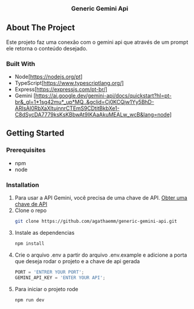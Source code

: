 <a id="readme-top"></a>

<!-- PROJECT LOGO -->
<br />
<div align="center">

<h3 align="center">Generic Gemini Api</h3>

</div>

<!-- ABOUT THE PROJECT -->

## About The Project

Este projeto faz uma conexão com o gemini api que através de um prompt ele retorna o conteúdo desejado.

### Built With

- Node[https://nodejs.org/pt]
- TypeScript[https://www.typescriptlang.org/]
- Express[https://expressjs.com/pt-br/]
- Gemini [https://ai.google.dev/gemini-api/docs/quickstart?hl=pt-br&_gl=1*1sg42mu*_up*MQ..&gclid=Cj0KCQjw1Yy5BhD-ARIsAI0RbXaXltujnnrCTEmS9CDtitBkbXe1-C8dSycDA7779ksKsKBbwAt9IKAaAkuMEALw_wcB&lang=node]

<!-- GETTING STARTED -->

## Getting Started

### Prerequisites

- npm
- node

### Installation

1. Para usar a API Gemini, você precisa de uma chave de API. [Obter uma chave de API](https://ai.google.dev/gemini-api/docs/api-key?hl=pt-br&_gl=1*70sd7f*_up*MQ..&gclid=Cj0KCQjw1Yy5BhD-ARIsAI0RbXaXltujnnrCTEmS9CDtitBkbXe1-C8dSycDA7779ksKsKBbwAt9IKAaAkuMEALw_wcB)
2. Clone o repo
   ```sh
   git clone https://github.com/agathaemm/generic-gemini-api.git
   ```
3. Instale as dependencias
   ```sh
   npm install
   ```
4. Crie o arquivo .env a partir do arquivo .env.example e adicione a porta que deseja rodar o projeto e a chave de api gerada
   ```js
   PORT = 'ENTRER YOUR PORT';
   GEMINI_API_KEY = 'ENTER YOUR API';
   ```
5. Para iniciar o projeto rode
   ```sh
   npm run dev
   ```
